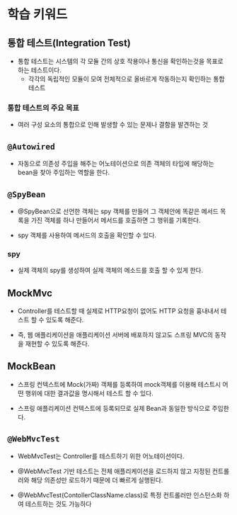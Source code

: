# 학습 키워드

## 통합 테스트(Integration Test)
- 통합 테스트는 시스템의 각 모듈 간의 상호 작용이나 통신을 확인하는것을 목표로 하는 테스트이다.
    - 각각의 독립적인 모듈이 모여 전체적으로 올바르게 작동하는지 확인하는 통합테스트

### 통합 테스트의 주요 목표
- 여러 구성 요소의 통합으로 인해 발생할 수 있는 문제나 결함을 발견하는 것

## `@Autowired`
- 자동으로 의존성 주입을 해주는 어노테이션으로 의존 객체의 타입에 해당하는 bean을 찾아 주입하는 역할을 한다.

## `@SpyBean`
- @SpyBean으로 선언한 객체는 spy 객체를 만들어 그 객체안에 똑같은 메서드 목록을 가진 객체를 하나 만들어서 메서드를 호출하면 그 행위를 기록한다.

- spy 객체를 사용하여 메서드의 호출을 확인할 수 있다.

### spy
- 실제 객체의 spy를 생성하여 실제 객체의 메소드를 호출 할 수 있게 한다.

## MockMvc
- Controller를 테스트할 때 실제로 HTTP요청이 없어도 HTTP 요청을 흉내내서 테스트 할 수 있도록 해준다.

- 즉, 웹 애플리케이션을 애플리케이션 서버에 배포하지 않고도 스프링 MVC의 동작을 재현할 수 있도록 해준다.

## MockBean
- 스프링 컨텍스트에 Mock(가짜) 객체를 등록하여 mock객체를 이용해 테스트시 어떤 행위에 대한 결과값을 명시해서 테스트 할 수 있다.

- 스프링 애플리케이션 컨텍스트에 등록되므로 실제 Bean과 동일한 방식으로 주입한다.

## `@WebMvcTest`
- WebMvcTest는 Controller를 테스트하기 위한 어노테이션이다.

- @WebMvcTest 기반 테스트는 전체 애플리케이션을 로드하지 않고 지정된 컨트롤러와 해당 의존성만 로드하기 때문에 더 빠르게 실행된다.

- @WebMvcTest(ContollerClassName.class)로 특정 컨트롤러만 인스턴스화 하여 테스트하는 것도 가능하다
